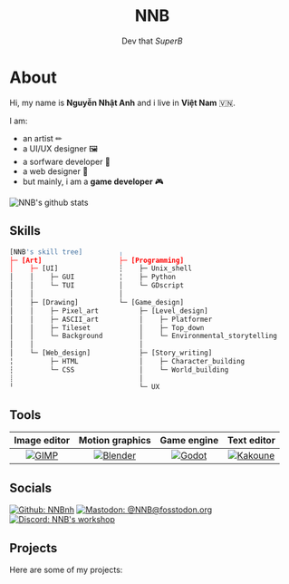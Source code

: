 <h1 align="center"><b>NNB</b></h1>
<p align="center">Dev that <i>SuperB</i></p>

# About
Hi, my name is **Nguyễn Nhật Anh** and i live in **Việt Nam** 🇻🇳.

I am:
- an artist ✏
- a UI/UX designer 🖼
- a sorfware developer 💾
- a web designer 📕
- but mainly, i am a **game developer** 🎮

![NNB's github stats](https://github-readme-stats.vercel.app/api?username=NNBnh&show_icons=true&title_color=FED06E&text_color=FCE8C3&icon_color=FED06E&bg_color=1C1B19)

## Skills
```python
[NNB's skill tree]         ╷
├─ [Art]                   ├─ [Programming]
│    ├─ [UI]               ┆    ├─ Unix_shell
│    │    ├─ GUI           ╎    ├─ Python
│    │    └─ TUI           │    └─ GDscript
│    │                     │
│    ├─ [Drawing]          └─ [Game_design]
│    │    ├─ Pixel_art          ├─ [Level_design]
│    │    ├─ ASCII_art          │    ├─ Platformer
│    │    ├─ Tileset            │    ├─ Top_down
│    │    └─ Background         │    └─ Environmental_storytelling
│    │                          │
│    └─ [Web_design]            ├─ [Story_writing]
╎         ├─ HTML               │    ├─ Character_building
┆         └─ CSS                │    └─ World_building
┊                               │
╵                               └─ UX
```

## Tools

| Image editor | Motion graphics | Game engine | Text editor |
|:-:|:-:|:-:|:-:|
| [![GIMP](https://www.gimp.org/images/frontpage/wilber-big.png)](https://www.gimp.org/) | [![Blender](https://download.blender.org/branding/blender_logo.png)](https://www.blender.org/) | [![Godot](https://godotengine.org/themes/godotengine/assets/logo.svg)](https://godotengine.org) | [![Kakoune](https://kakoune.org/img/kakoune_logo_full.png)](https://kakoune.org/) |

## Socials
[![Github: NNBnh](https://img.shields.io/github/followers/NNBnh?color=%2324292E&label=github%20NNBnh&logo=github&logoColor=%23FFFFFF&style=for-the-badge)](https://github.com/NNBnh)
[![Mastodon: @NNB@fosstodon.org](https://img.shields.io/mastodon/follow/255593?color=%233088D4&domain=https%3A%2F%2Ffosstodon.org&label=mastodon%20%40NNB%20%40fosstodon.org&logo=mastodon&logoColor=%23FFFFFF&style=for-the-badge)](https://fosstodon.org/web/accounts/255593)
[![Discord: NNB's workshop](https://img.shields.io/discord/740843363343007754?color=%236E84D2&label=discord%20NNB%27s%20workshop&logo=discord&logoColor=%23FFFFFF&style=for-the-badge)](https://discord.gg/vJ22XK)

## Projects
Here are some of my projects:
